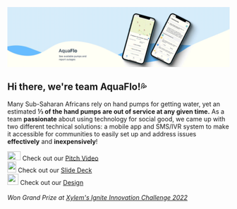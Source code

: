 ![](https://github.com/water-those/.github/blob/main/profile/cover.gif)
## Hi there, we're team AquaFlo!💦

Many Sub-Saharan Africans rely on hand pumps for getting water, yet an estimated **⅓ of the hand pumps are out of service at any given time.** As a team **passionate** about using technology for social good, we came up with two different technical solutions: a mobile app and SMS/IVR system to make it accessible for communities to easily set up and address issues **effectively** and **inexpensively**!


<img src="https://upload.wikimedia.org/wikipedia/commons/thumb/0/09/YouTube_full-color_icon_%282017%29.svg/239px-YouTube_full-color_icon_%282017%29.svg.png?20211015074811" width="30" height="20.7" /> Check out our <a href="https://www.youtube.com/watch?v=r6hLBj1Y3mY">Pitch Video</a>
<br>
<img src="https://upload.wikimedia.org/wikipedia/commons/thumb/1/1e/Google_Slides_logo_%282014-2020%29.svg/349px-Google_Slides_logo_%282014-2020%29.svg.png" width="20" height="25" /> Check out our <a href="https://docs.google.com/presentation/u/0/?authuser=0&usp=slides_web">Slide Deck</a>
<br>
<img src="https://uploads-ssl.webflow.com/5e1e25a0651a9aeb95b8f7bd/600f540caa9d75af40abaa3e_668cccb3f734f342e07c0185e6d9a975.png" width="25" height="25" /> Check out our <a href="https://www.figma.com/file/WCBxdXBDAW5cKtRNoDIEoY/App-Design">Design</a>
<br>
<br>
<em>Won Grand Prize at <a href="https://xyleminnovationchallenge-platform.bemyapp.com/">Xylem's Ignite Innovation Challenge 2022</a></em>


